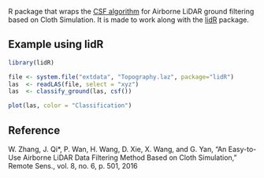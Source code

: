 R package that wraps the [CSF algorithm](https://github.com/jianboqi/CSF) for Airborne LiDAR ground filtering based on Cloth Simulation.
It is made to work along with the [lidR](https://github.com/Jean-Romain/lidR) package.

## Example using lidR

```r
library(lidR)

file <- system.file("extdata", "Topography.laz", package="lidR")
las  <- readLAS(file, select = "xyz")
las  <- classify_ground(las, csf())

plot(las, color = "Classification")
```

## Reference

W. Zhang, J. Qi*, P. Wan, H. Wang, D. Xie, X. Wang, and G. Yan, “An Easy-to-Use Airborne LiDAR Data Filtering Method Based on Cloth Simulation,” Remote Sens., vol. 8, no. 6, p. 501, 2016
